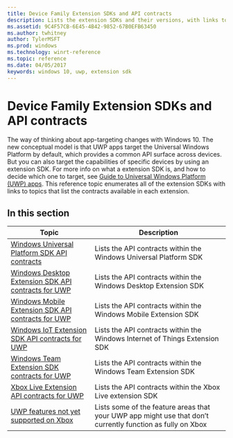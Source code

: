 ```yaml
---
title: Device Family Extension SDKs and API contracts
description: Lists the extension SDKs and their versions, with links to topics that list the API contracts associated with each extension SDK.
ms.assetid: 9C4F57CB-6E45-4B42-9852-67B0EFB63450
ms.author: twhitney
author: TylerMSFT
ms.prod: windows
ms.technology: winrt-reference
ms.topic: reference
ms.date: 04/05/2017
keywords: windows 10, uwp, extension sdk
---
```


# Device Family Extension SDKs and API contracts

The way of thinking about app-targeting changes with Windows 10. The new conceptual model is that UWP apps target the Universal Windows Platform by default, which provides a common API surface across devices. But you can also target the capabilities of specific devices by using an extension SDK. For more info on what a extension SDK is, and how to decide which one to target, see [Guide to Universal Windows Platform (UWP) apps](https://docs.microsoft.com/windows/uwp/get-started/universal-application-platform-guide).
This reference topic enumerates all of the extension SDKs with links to topics that list the contracts available in each extension.

## In this section

|  Topic                                                                                | Description                                                       |
|---------------------------------------------------------------------------------------|-------------------------------------------------------------------|
| [Windows Universal Platform SDK API contracts](windows-universal-sdk.md)              | Lists the API contracts within the Windows Universal Platform SDK |
| [Windows Desktop Extension SDK API contracts for UWP](windows-desktop-extension-sdk.md)   | Lists the API contracts within the Windows Desktop Extension SDK |
| [Windows Mobile Extension SDK API contracts for UWP](windows-mobile-extension-sdk.md) | Lists the API contracts within the Windows Mobile Extension SDK |
| [Windows IoT Extension SDK API contracts for UWP](windows-iot-extension-sdk.md)       | Lists the API contracts within the Windows Internet of Things Extension SDK |
| [Windows Team Extension SDK contracts for UWP](windows-team-extension-sdk.md)         | Lists the API contracts within the Windows Team Extension SDK |
| [Xbox Live Extension API contracts for UWP](xbox-live-extensions.md)                  | Lists the API contracts within the Xbox Live extension SDK |
| [UWP features not yet supported on Xbox](uwp-limitations-on-xbox.md)                  | Lists some of the feature areas that your UWP app might use that don’t currently function as fully on Xbox |
